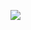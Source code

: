 <p>
  <a href="https://vuejs.org/">
    <img src="https://rsp3k1pe7ulhpgnt-zippykid.netdna-ssl.com/wp-content/uploads/2017/03/vue.jpg">
  </a>
</p>
